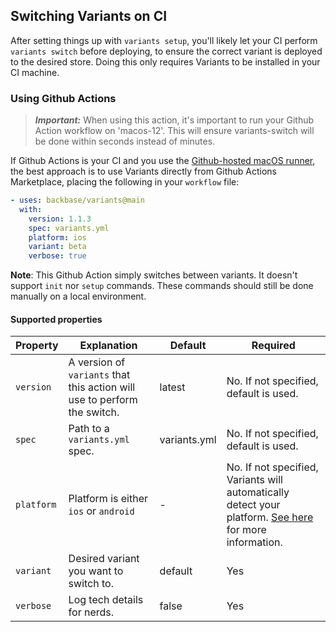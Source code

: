 ## Switching Variants on CI

After setting things up with `variants setup`, you'll likely let your CI perform `variants switch` before deploying, to ensure the correct variant is deployed to the desired store. Doing this only requires Variants to be installed in your CI machine.

### Using Github Actions

> **_Important:_**  When using this action, it's important to run your Github Action workflow on 'macos-12'. This will ensure variants-switch will be done within seconds instead of minutes.

If Github Actions is your CI and you use the [Github-hosted macOS runner](https://docs.github.com/en/free-pro-team@latest/actions/reference/specifications-for-github-hosted-runners), the best approach is to use Variants directly from Github Actions Marketplace, placing the following in your `workflow` file:

```yaml
- uses: backbase/variants@main
  with:
    version: 1.1.3
    spec: variants.yml
    platform: ios
    variant: beta
    verbose: true
```

**Note**: This Github Action simply switches between variants. It doesn't support `init` nor `setup` commands. These commands should still be done manually on a local environment.

#### Supported properties

| Property | Explanation | Default | Required |
| ------- | ------------- | ----------- | --------- |
| `version` | A version of `variants` that this action will use to perform the switch. | latest | No. If not specified, default is used. | 
| `spec` | Path to a `variants.yml` spec.  | variants.yml | No. If not specified, default is used. | 
| `platform` | Platform is either `ios` or `android` | - | No. If not specified, Variants will automatically detect your platform. [See here](PLATFORM_AUTO_DETECTION.md) for more information. |
| `variant` | Desired variant you want to switch to. | default | Yes |
| `verbose` | Log tech details for nerds. | false | Yes |

